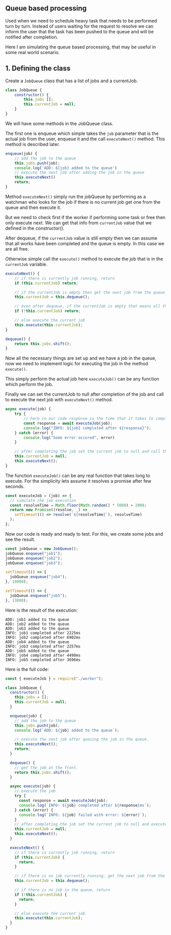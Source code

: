 ## Queue based processing

Used when we need to schedule heavy task that needs to be performed turn by turn. Instead of users waiting for the request to resolve we can inform the user that the task has been pushed to the queue and will be notified after completion.

Here I am simulating the queue based processing, that may be useful in some real world scenario.

## 1. Defining the class

Create a `JobQueue` class that has a list of jobs and a currentJob.

```javascript
class JobQueue {
    constructor() {
        this.jobs [];
        this.currentJob = null;
    }
}
```

We will have some methods in the JobQueue class.

The first one is enqueue which simple takes the `job` parameter that is the actual job from the user, enqueue it and the call `executeNext()` method. This method is described later.

```javascript
enqueue(job) {
    // add the job to the queue
    this.jobs.push(job);
    console.log('ADD: ${job} added to the queue')
    // execute the next job after adding the job in the queue
    this.executeNext()
    return;
}
```

Method `executeNext()` simply run the jobQueue by performing as a watchman who looks for the job if there is no current job get one from the queue and then execute it.

But we need to check first if the worker if performing some task or free then only execute next. We can get that info from `currentJob` value that we defined in the constructor().

After dequeue, if the `currentJob` value is still empty then we can assume that all works have been completed and the queue is empty. In this case we are all free.

Otherwise simple call the `execute()` method to execute the job that is in the `currentJob` variable.

```javascript
executeNext() {
    // if there is currently job running, return
    if (this.currentJob) return;

    // if the currentJob is empty then get the next job from the queue
    this.currentJob = this.dequeue();

    // even after dequeue, if the currentJob is empty that means all the jobs are completed.
    if (!this.currentJob) return;

    // else execute the current job
    this.execute(this.currentJob);
}

dequeue() {
    return this.jobs.shift();
}
```

Now all the necessary things are set up and we have a job in the queue, now we need to implement logic for executing the job in the method `execute()`.

This simply perform the actual job here `executeJob()` can be any function which perform the job.

Finally we can set the currentJob to null after completion of the job and call to execute the next job with `executeNext()` method.

```javascript
async execute(job) {
    try {
        // here in our code response is the time that it takes to complete the job
        const response = await executeJob(job);
        console.log("INFO: ${job} completed after ${response}");
    } catch (error) {
        console.log("Some error occured", error)
    }

    // after completing the job set the current job to null and call the executeNext method.
    this.currentJob = null;
    this.executeNext();
}
```

The function `executeJob()` can be any real function that takes long to execute. For the simplicity lets assume it resolves a promise after few seconds.

```javascript
const executeJob = (job) => {
  // simulate the job execution
  const resolveTime = Math.floor(Math.random() * 5000) + 2000;
  return new Promise((resolve, _) =>
    setTimeout(() => resolve(`${resolveTime}`), resolveTime)
  );
};
```

Now our code is ready and ready to test. For this, we create some jobs and see the result.

```javascript
const jobQueue = new JobQueue();
jobQueue.enqueue("job1");
jobQueue.enqueue("job2");
jobQueue.enqueue("job3");

setTimeout(() => {
  jobQueue.enqueue("job4");
}, 10000);

setTimeout(() => {
  jobQueue.enqueue("job5");
}, 13000);
```

Here is the result of the execution:

```
ADD: job1 added to the queue
ADD: job2 added to the queue
ADD: job3 added to the queue
INFO: job1 completed after 2225ms
INFO: job2 completed after 6902ms
ADD: job4 added to the queue
INFO: job3 completed after 2257ms
ADD: job5 added to the queue
INFO: job4 completed after 4490ms
INFO: job5 completed after 3696ms
```

Here is the full code:

```javascript
const { executeJob } = require("./worker");

class JobQueue {
  constructor() {
    this.jobs = [];
    this.currentJob = null;
  }

  enqueue(job) {
    // add the job to the queue
    this.jobs.push(job);
    console.log(`ADD: ${job} added to the queue`);

    // execute the next job after queuing the job in the queue.
    this.executeNext();
    return;
  }

  dequeue() {
    // get the job at the front.
    return this.jobs.shift();
  }

  async execute(job) {
    // execute the job
    try {
      const response = await executeJob(job);
      console.log(`INFO: ${job} completed after ${response}ms`);
    } catch (error) {
      console.log(`INFO: ${job} failed with error: ${error}`);
    }
    // after completing the job set the current job to null and execute the next job
    this.currentJob = null;
    this.executeNext();
  }

  executeNext() {
    // if there is currently job running, return
    if (this.currentJob) {
      return;
    }

    // if there is no job currently running, get the next job from the queue
    this.currentJob = this.dequeue();

    // if there is no job in the queue, return
    if (!this.currentJob) {
      return;
    }

    // else execute the current job
    this.execute(this.currentJob);
  }
}
```
